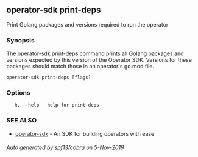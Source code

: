 ## operator-sdk print-deps

Print Golang packages and versions required to run the operator

### Synopsis

The operator-sdk print-deps command prints all Golang packages and versions expected
by this version of the Operator SDK. Versions for these packages should match
those in an operator's go.mod file.


```
operator-sdk print-deps [flags]
```

### Options

```
  -h, --help   help for print-deps
```

### SEE ALSO

* [operator-sdk](operator-sdk.md)	 - An SDK for building operators with ease

###### Auto generated by spf13/cobra on 5-Nov-2019

